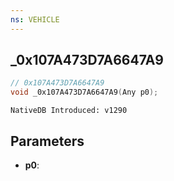 ```yaml
---
ns: VEHICLE
---
```

## _0x107A473D7A6647A9

```c
// 0x107A473D7A6647A9
void _0x107A473D7A6647A9(Any p0);
```

```
NativeDB Introduced: v1290
```

## Parameters
* **p0**:
